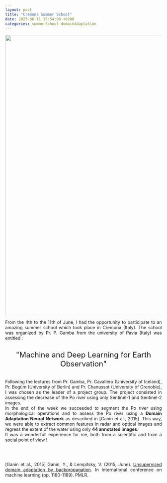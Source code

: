 ```yaml
---
layout: post
title: "Cremona Summer School"
date: 2023-06-11 15:54:00 +0200
categories: summerSchool domainAdaptation
---
```


<img width=900px src="/images/2023_06_08_Museo_Violino_Thanks_to_Prof_Cavallaro_Linkedin_Profile.jpeg">

<div style="text-align: justify">

From the 4th to the 11th of June, I had the opportunity to participate to an amazing summer school which took place in Cremona (Italy).
The school was organized by Pr. P. Gamba from the university of Pavia (Italy) was entitled : 
<br/><br/>
<center><font size = 5>"Machine and Deep Learning for Earth Observation"</font></center>
<br/><br/>
Following the lectures from Pr. Gamba, Pr. Cavallero (University of Iceland), Pr. Begüm (University of Berlin) and Pr. Chanussot (University of Grenoble), I was chosen as the leader of a project group. 
The project consisted in assessing the decrease of the Po river using only Sentinel-1 and Sentinel-2 images. 
<br/>
In the end of the week we succeeded to segment the Po river using morphological operations and to assess the Po river using a <b>Domain Adaptation Neural Network</b> as described in [Ganin et al., 2015].
This way, we were able to extract common features in radar and optical images and regress the extent of the water using only <b>44 annotated images</b>.
<br/>
It was a wonderfull experience for me, both from a scientific and from a social point of view !

<br/><br/>

[Ganin et al., 2015] Ganin, Y., & Lempitsky, V. (2015, June). <a href="http://proceedings.mlr.press/v37/ganin15.html">Unsupervised domain adaptation by backpropagation</a>. In International conference on machine learning (pp. 1180-1189). PMLR.

</div>
